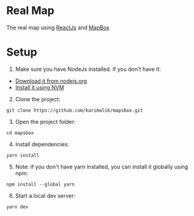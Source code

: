 # Real Map

The  real map using [ReactJs](https://react.dev/) and [MapBox](https://mapbox.com/)


# Setup

1. Make sure you have NodeJs installed. if you don't have it:

- [Download it from nodejs.org](https://nodejs.org)
- [Install it using NVM](https://github.com/nvm-sh/nvm)

2. Clone the project:

```
git clone https://github.com/karimalik/mapsbox.git
```

3. Open the project folder:

```
cd mapsbox
```

4. Install dependencies:

```
yarn install
```

5. Note: if you don't have yarn installed, you can install it globally using npm:

```
npm install --global yarn 
```

6. Start a local dev server:

```
yarn dev


